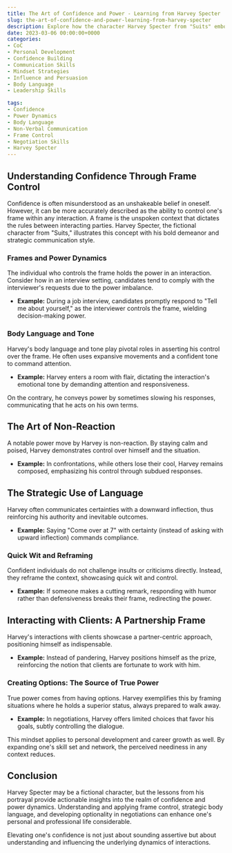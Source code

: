 ```yaml
---
title: The Art of Confidence and Power - Learning from Harvey Specter
slug: the-art-of-confidence-and-power-learning-from-harvey-specter
description: Explore how the character Harvey Specter from "Suits" embodies confidence and power through strategic use of frames, body language, and mindset.
date: 2023-03-06 00:00:00+0000
categories:
- CoC
- Personal Development
- Confidence Building
- Communication Skills
- Mindset Strategies
- Influence and Persuasion
- Body Language
- Leadership Skills

tags:
- Confidence
- Power Dynamics
- Body Language
- Non-Verbal Communication
- Frame Control
- Negotiation Skills
- Harvey Specter
---
```


## Understanding Confidence Through Frame Control

Confidence is often misunderstood as an unshakeable belief in oneself. However, it can be more accurately described as the ability to control one's frame within any interaction. A frame is the unspoken context that dictates the rules between interacting parties. Harvey Specter, the fictional character from "Suits," illustrates this concept with his bold demeanor and strategic communication style.

### Frames and Power Dynamics

The individual who controls the frame holds the power in an interaction. Consider how in an interview setting, candidates tend to comply with the interviewer's requests due to the power imbalance.

- **Example:** During a job interview, candidates promptly respond to "Tell me about yourself," as the interviewer controls the frame, wielding decision-making power.

### Body Language and Tone

Harvey's body language and tone play pivotal roles in asserting his control over the frame. He often uses expansive movements and a confident tone to command attention.

- **Example:** Harvey enters a room with flair, dictating the interaction's emotional tone by demanding attention and responsiveness.

On the contrary, he conveys power by sometimes slowing his responses, communicating that he acts on his own terms.

## The Art of Non-Reaction

A notable power move by Harvey is non-reaction. By staying calm and poised, Harvey demonstrates control over himself and the situation.

- **Example:** In confrontations, while others lose their cool, Harvey remains composed, emphasizing his control through subdued responses.

## The Strategic Use of Language

Harvey often communicates certainties with a downward inflection, thus reinforcing his authority and inevitable outcomes.

- **Example:** Saying "Come over at 7" with certainty (instead of asking with upward inflection) commands compliance.

### Quick Wit and Reframing

Confident individuals do not challenge insults or criticisms directly. Instead, they reframe the context, showcasing quick wit and control.

- **Example:** If someone makes a cutting remark, responding with humor rather than defensiveness breaks their frame, redirecting the power.

## Interacting with Clients: A Partnership Frame

Harvey's interactions with clients showcase a partner-centric approach, positioning himself as indispensable.

- **Example:** Instead of pandering, Harvey positions himself as the prize, reinforcing the notion that clients are fortunate to work with him.

### Creating Options: The Source of True Power

True power comes from having options. Harvey exemplifies this by framing situations where he holds a superior status, always prepared to walk away.

- **Example:** In negotiations, Harvey offers limited choices that favor his goals, subtly controlling the dialogue.

This mindset applies to personal development and career growth as well. By expanding one's skill set and network, the perceived neediness in any context reduces.

## Conclusion

Harvey Specter may be a fictional character, but the lessons from his portrayal provide actionable insights into the realm of confidence and power dynamics. Understanding and applying frame control, strategic body language, and developing optionality in negotiations can enhance one's personal and professional life considerable.

Elevating one's confidence is not just about sounding assertive but about understanding and influencing the underlying dynamics of interactions.
